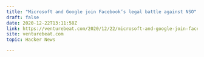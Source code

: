 ```yaml
---
title: "Microsoft and Google join Facebook’s legal battle against NSO"
draft: false
date: 2020-12-22T13:11:58Z
link: https://venturebeat.com/2020/12/22/microsoft-and-google-join-facebooks-legal-battle-against-hacking-company-nso/?utm_medium=RSS&utm_source=hune
site: venturebeat.com
topic: Hacker News  

---
```

